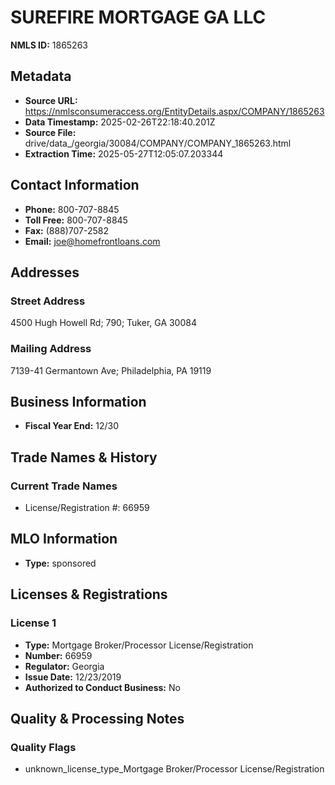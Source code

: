 # SUREFIRE MORTGAGE GA LLC

**NMLS ID:** 1865263

## Metadata
- **Source URL:** https://nmlsconsumeraccess.org/EntityDetails.aspx/COMPANY/1865263
- **Data Timestamp:** 2025-02-26T22:18:40.201Z
- **Source File:** drive/data_/georgia/30084/COMPANY/COMPANY_1865263.html
- **Extraction Time:** 2025-05-27T12:05:07.203344

## Contact Information
- **Phone:** 800-707-8845
- **Toll Free:** 800-707-8845
- **Fax:** (888)707-2582
- **Email:** joe@homefrontloans.com

## Addresses
### Street Address
4500 Hugh Howell Rd; 790; Tuker, GA 30084

### Mailing Address
7139-41 Germantown Ave; Philadelphia, PA 19119

## Business Information
- **Fiscal Year End:** 12/30

## Trade Names & History
### Current Trade Names
- License/Registration #: 66959

## MLO Information
- **Type:** sponsored

## Licenses & Registrations

### License 1
- **Type:** Mortgage Broker/Processor License/Registration
- **Number:** 66959
- **Regulator:** Georgia
- **Issue Date:** 12/23/2019
- **Authorized to Conduct Business:** No

## Quality & Processing Notes
### Quality Flags
- unknown_license_type_Mortgage Broker/Processor License/Registration
